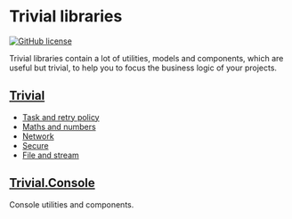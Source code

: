 # Trivial libraries

[![GitHub license](https://img.shields.io/badge/license-MIT-blue.svg)](https://github.com/nuscien/trivial/blob/master/LICENSE)

Trivial libraries contain a lot of utilities, models and components, which are useful but trivial, to help you to focus the business logic of your projects.

## [Trivial](https://github.com/nuscien/trivial/wiki/core)

- [Task and retry policy](https://github.com/nuscien/trivial/wiki/tasks)
- [Maths and numbers](https://github.com/nuscien/trivial/wiki/maths)
- [Network](https://github.com/nuscien/trivial/wiki/net)
- [Secure](https://github.com/nuscien/trivial/wiki/secure)
- [File and stream](https://github.com/nuscien/trivial/wiki/io)

## [Trivial.Console](https://github.com/nuscien/trivial/wiki/console)

Console utilities and components.

